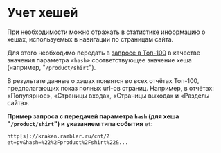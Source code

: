 # Учет хешей

При необходимости можно отражать в статистике информацию о хешах, используемых в навигации по страницам сайта.

Для этого необходимо передать в [запросе в Топ-100](broken-reference) в качестве значения параметра «`hash`» соответствующее значение хеша (например, "`/product/shirt`").

В результате данные о хэшах появятся во всех отчётах Топ-100, предполагающих показ полных url-ов страниц. Например, в отчётах: «Популярное», «Страницы входа», «Страницы выхода» и «Разделы сайта».

**Пример запроса с передачей параметра `hash` (для хеша "`/product/shirt`") и указанием типа события** `et`**:**

`http[s]://kraken.rambler.ru/cnt/?et=pv&hash=%22%2Fproduct%2Fshirt%22&...`
